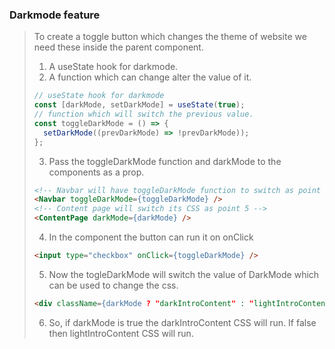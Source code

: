 ### Darkmode feature

> To create a toggle button which changes the theme of website we need these inside the parent component.
> 1. A useState hook for darkmode.
> 2. A function which can change alter the value of it.
>
> ```js
> // useState hook for darkmode
> const [darkMode, setDarkMode] = useState(true);
> // function which will switch the previous value.
> const toggleDarkMode = () => {
> 	setDarkMode((prevDarkMode) => !prevDarkMode));
> };
> ```
>
> 3. Pass the toggleDarkMode function and darkMode to the components as a prop.
>
> ```HTML
> <!-- Navbar will have toggleDarkMode function to switch as point 4 -->
> <Navbar toggleDarkMode={toggleDarkMode} />
> <!-- Content page will switch its CSS as point 5 -->
> <ContentPage darkMode={darkMode} />
> ```
>
> 4. In the component the button can run it on onClick
>
> ```HTML
> <input type="checkbox" onClick={toggleDarkMode} />
> ```
>
> 5. Now the togleDarkMode will switch the value of DarkMode which can be used to change the css.
>
> ```HTML
> <div className={darkMode ? "darkIntroContent" : "lightIntroContent"} >
> ```
>
> 6. So, if darkMode is true the darkIntroContent CSS will run. If false then lightIntroContent CSS will run.
